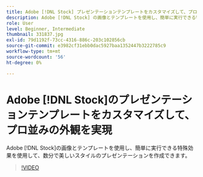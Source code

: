 ```yaml
---
title: Adobe [!DNL Stock] プレゼンテーションテンプレートをカスタマイズして、プロ並みの外観を実現
description: Adobe [!DNL Stock] の画像とテンプレートを使用し、簡単に実行できる特殊効果を使用して、数分で美しいスタイルのプレゼンテーションを作成できます。
role: User
level: Beginner, Intermediate
thumbnail: 331837.jpg
exl-id: 79d1192f-73cc-4316-886c-203c102856cb
source-git-commit: e3982cf31ebb0dac5927baa1352447b3222785c9
workflow-type: tm+mt
source-wordcount: '56'
ht-degree: 0%

---
```


# Adobe [!DNL Stock]のプレゼンテーションテンプレートをカスタマイズして、プロ並みの外観を実現

Adobe [!DNL Stock]の画像とテンプレートを使用し、簡単に実行できる特殊効果を使用して、数分で美しいスタイルのプレゼンテーションを作成できます。

>[!VIDEO](https://video.tv.adobe.com/v/331837?hidetitle=true)
